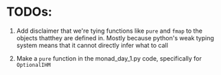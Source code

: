 # TODOs:

1) Add disclaimer that we're tying functions like `pure` and `fmap` to the objects thatthey are defined in. Mostly because python's weak typing system means that it cannot directly infer what to call

2) Make a `pure` function in the monad_day_1.py code, specifically for `OptionalIHM`